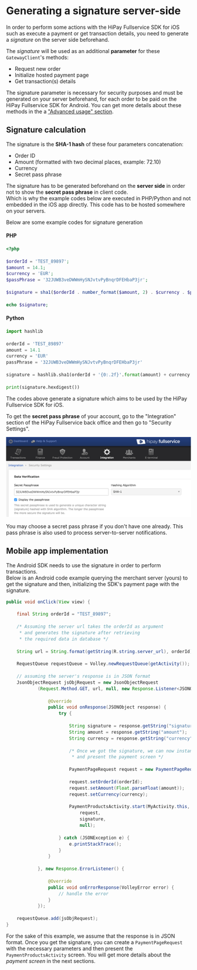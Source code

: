 # Generating a signature server-side

In order to perform some actions with the HiPay Fullservice SDK for iOS such as execute a payment or get transaction details, you need to generate a *signature* on the server side beforehand.

The *signature* will be used as an additional **parameter** for these `GatewayClient`'s methods: 

- Request new order
- Initialize hosted payment page
- Get transaction(s) details

The signature parameter is necessary for security purposes and must be generated on your server beforehand, for each order to be paid on the HiPay Fullservice SDK for Android. You can get more details about these methods in the a ["Advanced usage" section](#usage-making-payments-core-wrapper-advanced-integration).

## Signature calculation

The signature is the **SHA-1 hash** of these four parameters concatenation:

- Order ID
- Amount (formatted with two decimal places, example: 72.10)
- Currency
- Secret pass phrase

The signature has to be generated beforehand on the **server side** in order not to show the **secret pass phrase** in client code.  
Which is why the example codes below are executed in PHP/Python and not embedded in the iOS app directly. This code has to be hosted somewhere on your servers.

Below are some example codes for signature generation

#### PHP
```PHP
<?php

$orderId = 'TEST_89897';
$amount = 14.1;
$currency = 'EUR';
$passPhrase = '32JUWB3veDWWmHySNJvtvPyBnqrDFEHbaP3jr';

$signature = sha1($orderId . number_format($amount, 2) . $currency . $passPhrase);

echo $signature;

```

#### Python
```Python
import hashlib

orderId = 'TEST_89897'
amount = 14.1
currency = 'EUR'
passPhrase = '32JUWB3veDWWmHySNJvtvPyBnqrDFEHbaP3jr'

signature = hashlib.sha1(orderId + '{0:.2f}'.format(amount) + currency + passPhrase)

print(signature.hexdigest())
```

The codes above generate a signature which aims to be used by the HiPay Fullservice SDK for iOS.

To get the **secret pass phrase** of your account, go to the "Integration" section of the HiPay Fullservice back office and then go to "Security Settings".

![Secret pass phrase example](images/demo/passphrase.png)

You may choose a secret pass phrase if you don't have one already. This pass phrase is also used to process server-to-server notifications.

## Mobile app implementation

The Android SDK needs to use the signature in order to perform transactions.  
Below is an Android code example querying the merchant server (yours) to get the signature and then, initializing the SDK's payment page with the signature.

```JAVA
public void onClick(View view) {

    final String orderId = "TEST_89897";

    /* Assuming the server url takes the orderId as argument
     * and generates the signature after retrieving 
     * the required data in database */

    String url = String.format(getString(R.string.server_url), orderId);

    RequestQueue requestQueue = Volley.newRequestQueue(getActivity());

    // assuming the server's response is in JSON format
    JsonObjectRequest jsObjRequest = new JsonObjectRequest
            (Request.Method.GET, url, null, new Response.Listener<JSONObject>() {

                @Override
                public void onResponse(JSONObject response) {
                    try {

                        String signature = response.getString("signature");
                        String amount = response.getString("amount");
                        String currency = response.getString("currency");

    	                /* Once we got the signature, we can now instantiate
                         * and present the payment screen */

    	                PaymentPageRequest request = new PaymentPageRequest();

    	                request.setOrderId(orderId);
    	                request.setAmount(Float.parseFloat(amount));
    	                request.setCurrency(currency);
    	
                        PaymentProductsActivity.start(MyActivity.this, 
                            request, 
                            signature, 
                            null);

                    } catch (JSONException e) {
                        e.printStackTrace();
                    }
                }

            }, new Response.ErrorListener() {

                @Override
                public void onErrorResponse(VolleyError error) {
                    // handle the error
                }
            });

    requestQueue.add(jsObjRequest);
}
```

For the sake of this example, we assume that the response is in JSON format.
Once you get the signature, you can create a `PaymentPageRequest` with the necessary parameters and then present the `PaymentProductsActivity` screen. You will get more details about the *payment screen* in the next sections.
